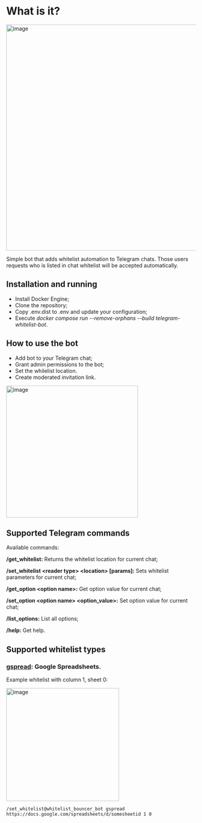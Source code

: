 # What is it?
<img width="600" alt="image" src="https://github.com/user-attachments/assets/4a16ff48-17a4-4235-8ef3-a8ba1fb1f0a6" />

Simple bot that adds whitelist automation to Telegram chats. Those users requests who is listed in chat whitelist will be accepted automatically.

## Installation and running

* Install Docker Engine;
* Clone the repository;
* Copy .env.dist to .env and update your configuration;
* Execute _docker compose run --remove-orphans --build telegram-whitelist-bot_.

## How to use the bot
* Add bot to your Telegram chat;
* Grant admin permissions to the bot;
* Set the whilelist location.
* Create moderated invitation link.

<img width="350" alt="image" src="https://github.com/user-attachments/assets/6bf4ebb5-969a-4841-b0a0-b74e4ade6b05" />

## Supported Telegram commands

Available commands:

**/get_whitelist:** Returns the whitelist location for current chat;

**/set_whitelist &lt;reader type&gt; &lt;location&gt; [params]:** Sets whitelist parameters for current chat;

**/get_option &lt;option name&gt;:** Get option value for current chat;

**/set_option &lt;option name&gt; &lt;option_value&gt;:** Set option value for current chat;

**/list_options:** List all options;

**/help:** Get help.

## Supported whitelist types
### [gspread](https://github.com/burnash/gspread): Google Spreadsheets.
Example whitelist with column 1, sheet 0:

<img width="300" alt="image" src="https://github.com/user-attachments/assets/c4c6ca23-c341-4c84-b104-413d46fd13f6" />

```
/set_whitelist@whitelist_bouncer_bot gspread https://docs.google.com/spreadsheets/d/somesheetid 1 0
```
